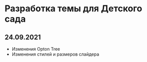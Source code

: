 # Разработка темы для Детского сада

## 24.09.2021
- Изменения Opton Tree
- Изменения стилей и размеров слайдера